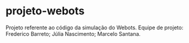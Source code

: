 # projeto-webots
Projeto referente ao código da simulação do Webots. Equipe de projeto: Frederico Barreto; Júlia Nascimento; Marcelo Santana.
